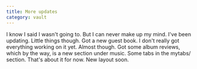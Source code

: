 ```yaml
---
title: More updates
category: vault
---
```


I know I said I wasn't going to. But I can never make up my mind. I've been
updating. Little things though. Got a new guest book. I don't really got
everything working on it yet. Almost though. Got some album reviews, which by
the way, is a new section under music. Some tabs in the mytabs/ section.
That's about it for now. New layout soon.
